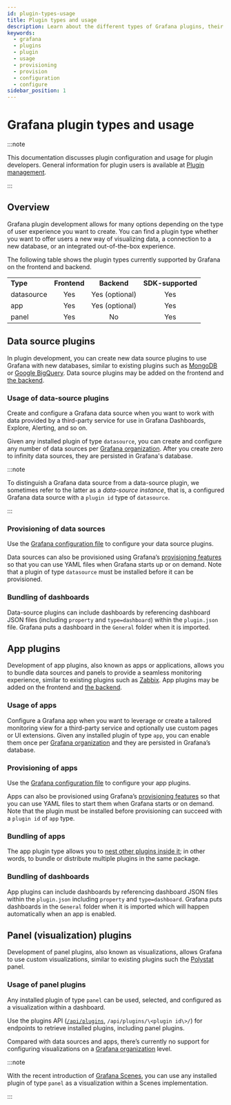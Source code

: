 ```yaml
---
id: plugin-types-usage
title: Plugin types and usage
description: Learn about the different types of Grafana plugins, their usage and configuration.
keywords:
  - grafana
  - plugins
  - plugin
  - usage
  - provisioning
  - provision
  - configuration
  - configure
sidebar_position: 1
---
```


# Grafana plugin types and usage

:::note

This documentation discusses plugin configuration and usage for plugin developers. General information for plugin users is available at [Plugin management](https://grafana.com/docs/grafana/latest/administration/plugin-management/).

::: 
## Overview

Grafana plugin development allows for many options depending on the type of user experience you want to create. You can find a plugin type whether you want to offer users a new way of visualizing data, a connection to a new database, or an integrated out-of-the-box experience. 

The following table shows the plugin types currently supported by Grafana on the frontend and backend. 

|                |                 |                |                            |
| -------------- | :-------------: | :------------: | :------------------------: |
| **Type**       | **Frontend** |   **Backend**  | **SDK-supported** |
| datasource     |       Yes       | Yes (optional) |             Yes            |
| app            |       Yes       | Yes (optional) |             Yes            |
| panel          |       Yes       |       No       |             Yes            |

## Data source plugins

In plugin development, you can create new data source plugins to use Grafana with new databases, similar to existing plugins such as [MongoDB](https://grafana.com/grafana/plugins/grafana-mongodb-datasource/) or [Google BigQuery](https://grafana.com/grafana/plugins/grafana-bigquery-datasource/). Data source plugins may be added on the frontend and [the backend](./backend.md).

### Usage of data-source plugins

Create and configure a Grafana data source when you want to work with data provided by a third-party service for use in Grafana Dashboards, Explore, Alerting, and so on.

Given any installed plugin of type `datasource`, you can create and configure any number of data sources per [Grafana organization](https://grafana.com/docs/grafana/latest/administration/organization-management/#about-organizations). After you create zero to infinity data sources, they are persisted in Grafana's database. 

:::note

To distinguish a Grafana data source from a data-source plugin, we sometimes refer to the latter as a _data-source instance_, that is, a configured Grafana data source with a `plugin id` type of `datasource`.

:::


### Provisioning of data sources

Use the [Grafana configuration file](https://grafana.com/docs/grafana/latest/setup-grafana/configure-grafana/) to configure your data source plugins.

Data sources can also be provisioned using Grafana’s [provisioning features](https://grafana.com/docs/grafana/latest/administration/provisioning/) so that you can use YAML files when Grafana starts up or on demand. Note that a plugin of type `datasource` must be installed before it can be provisioned.

### Bundling of dashboards

Data-source plugins can include dashboards by referencing dashboard JSON files (including `property` and `type=dashboard`) within the `plugin.json` file. Grafana puts a dashboard in the `General` folder when it is imported.

## App plugins

Development of app plugins, also known as apps or applications, allows you to bundle data sources and panels to provide a seamless monitoring experience, similar to existing plugins such as [Zabbix](https://grafana.com/grafana/plugins/alexanderzobnin-zabbix-app/). App plugins may be added on the frontend and [the backend](./backend.md).

### Usage of apps

Configure a Grafana app when you want to leverage or create a tailored monitoring view for a third-party service and optionally use custom pages or UI extensions. Given any installed plugin of type `app`, you can enable them once per [Grafana organization](https://grafana.com/docs/grafana/latest/administration/organization-management/#about-organizations) and they are persisted in Grafana’s database. 

### Provisioning of apps

Use the [Grafana configuration file](https://grafana.com/docs/grafana/latest/setup-grafana/configure-grafana/) to configure your app plugins.

Apps can also be provisioned using Grafana’s [provisioning features](https://grafana.com/docs/grafana/latest/administration/provisioning/) so that you can use YAML files to start them when Grafana starts or on demand. Note that the plugin must be installed before provisioning can succeed with a `plugin id` of `app` type.

### Bundling of apps

The app plugin type allows you to [nest other plugins inside it](../create-a-plugin/extend-a-plugin/nested-plugins); in other words, to bundle or distribute multiple plugins in the same package. 

### Bundling of dashboards

App plugins can include dashboards by referencing dashboard JSON files within the `plugin.json` including `property` and `type=dashboard`. Grafana puts dashboards in the `General` folder when it is imported which will happen automatically when an app is enabled.

## Panel (visualization) plugins

Development of panel plugins, also known as visualizations, allows Grafana to use custom visualizations, similar to existing plugins such the [Polystat](https://grafana.com/grafana/plugins/grafana-polystat-panel/) panel. 

### Usage of panel plugins

Any installed plugin of type `panel` can be used, selected, and configured as a visualization within a dashboard.

Use the plugins API ([`/api/plugins`](https://grafana.com/api/plugins), `/api/plugins/\<plugin id\>/`) for endpoints to retrieve installed plugins, including panel plugins. 

Compared with data sources and apps, there’s currently no support for configuring visualizations on a [Grafana organization](https://grafana.com/docs/grafana/latest/administration/organization-management/#about-organizations) level. 

:::note

With the recent introduction of [Grafana Scenes](https://grafana.com/developers/scenes), you can use any installed plugin of type `panel` as a visualization within a Scenes implementation.

:::